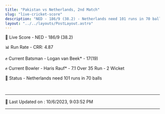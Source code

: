 ```yaml
---
title: "Pakistan vs Netherlands, 2nd Match"
slug: "live-cricket-score"
description: "NED - 186/9 (38.2) - Netherlands need 101 runs in 70 balls."
layout: "../../layouts/PostLayout.astro"
---
```


🔴 Live Score - NED - 186/9 (38.2)  

📊 Run Rate - CRR: 4.87  

✊ Current Batsman - Logan van Beek* - 17(19)  

✊ Current Bowler - Haris Rauf* - 7.1 Over 35 Run - 2 Wicket  

📑 Status - Netherlands need 101 runs in 70 balls

<br />

***

📝 Last Updated on : 10/6/2023, 9:03:52 PM

***

